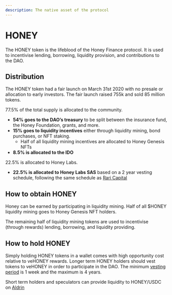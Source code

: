```yaml
---
description: The native asset of the protocol
---
```


# HONEY

The HONEY token is the lifeblood of the Honey Finance protocol. It is used to incentivise lending, borrowing, liquidity provision, and contributions to the DAO.

## Distribution

The HONEY token had a fair launch on March 31st 2020 with no presale or allocation to early investors. The fair launch raised 755k and sold 85 million tokens.

77.5% of the total supply is allocated to the community.

* **54% goes to the DAO’s treasury** to be split between the insurance fund, the Honey Foundation, grants, and more.
* **15% goes to liquidity incentives** either through liquidity mining, bond purchases, or NFT staking.
  * Half of all liquidity mining incentives are allocated to Honey Genesis NFTs
* **8.5% is allocated to the IDO**

22.5% is allocated to Honey Labs.

* **22.5% is allocated to Honey Labs SAS** based on a 2 year vesting schedule, following the same schedule as [Rari Capital](https://medium.com/rari-capital/an-updated-take-on-vesting-8b3aa8c3a902)

## How to obtain HONEY

Honey can be earned by participating in liquidity mining. Half of all $HONEY liquidity mining goes to Honey Genesis NFT holders.

The remaining half of liquidity mining tokens are used to incentivise (through rewards) lending, borrowing, and liquidity providing.

## How to hold HONEY

Simply holding HONEY tokens in a wallet comes with high opportunity cost relative to veHONEY rewards. Longer term HONEY holders should vest tokens to veHONEY in order to participate in the DAO. The minimum [vesting period](vehoney.md) is 1 week and the maximum is 4 years.

Short term holders and speculators can provide liquidity to HONEY/USDC on [Aldrin](https://dex.aldrin.com/pools/Hon...4iN\_USDC)

